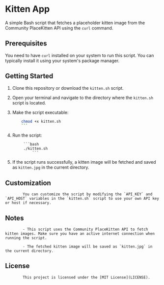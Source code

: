 # Kitten App

A simple Bash script that fetches a placeholder kitten image from the Community PlaceKitten API using the `curl` command.

## Prerequisites

You need to have `curl` installed on your system to run this script. You can typically install it using your system's package manager.

## Getting Started

1. Clone this repository or download the `kitten.sh` script.

2. Open your terminal and navigate to the directory where the `kitten.sh` script is located.

3. Make the script executable:

    ```bash
        chmod +x kitten.sh
	    ```

4. Run the script:

	        ```bash
		    ./kitten.sh
		        ```

5. If the script runs successfully, a kitten image will be fetched and saved as `kitten.jpg` in the current directory.

## Customization

			You can customize the script by modifying the `API_KEY` and `API_HOST` variables in the `kitten.sh` script to use your own API key or host if necessary.

## Notes

			- This script uses the Community PlaceKitten API to fetch kitten images. Make sure you have an active internet connection when running the script.

			- The fetched kitten image will be saved as `kitten.jpg` in the current directory.

## License

			This project is licensed under the [MIT License](LICENSE).

